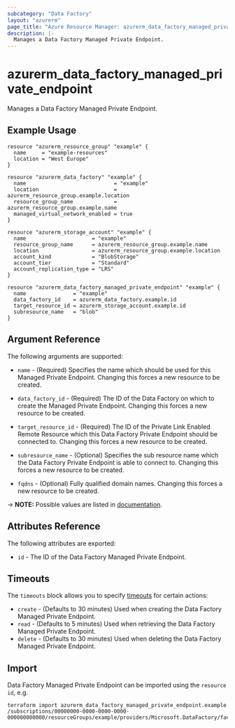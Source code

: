 ```yaml
---
subcategory: "Data Factory"
layout: "azurerm"
page_title: "Azure Resource Manager: azurerm_data_factory_managed_private_endpoint"
description: |-
  Manages a Data Factory Managed Private Endpoint.
---
```


# azurerm_data_factory_managed_private_endpoint

Manages a Data Factory Managed Private Endpoint.

## Example Usage

```hcl
resource "azurerm_resource_group" "example" {
  name     = "example-resources"
  location = "West Europe"
}

resource "azurerm_data_factory" "example" {
  name                            = "example"
  location                        = azurerm_resource_group.example.location
  resource_group_name             = azurerm_resource_group.example.name
  managed_virtual_network_enabled = true
}

resource "azurerm_storage_account" "example" {
  name                     = "example"
  resource_group_name      = azurerm_resource_group.example.name
  location                 = azurerm_resource_group.example.location
  account_kind             = "BlobStorage"
  account_tier             = "Standard"
  account_replication_type = "LRS"
}

resource "azurerm_data_factory_managed_private_endpoint" "example" {
  name               = "example"
  data_factory_id    = azurerm_data_factory.example.id
  target_resource_id = azurerm_storage_account.example.id
  subresource_name   = "blob"
}
```

## Argument Reference

The following arguments are supported:

* `name` - (Required) Specifies the name which should be used for this Managed Private Endpoint. Changing this forces a new resource to be created.

* `data_factory_id` - (Required) The ID of the Data Factory on which to create the Managed Private Endpoint. Changing this forces a new resource to be created.

* `target_resource_id` - (Required) The ID of the Private Link Enabled Remote Resource which this Data Factory Private Endpoint should be connected to. Changing this forces a new resource to be created.

* `subresource_name` - (Optional) Specifies the sub resource name which the Data Factory Private Endpoint is able to connect to. Changing this forces a new resource to be created.

* `fqdns` - (Optional) Fully qualified domain names. Changing this forces a new resource to be created.

-> **NOTE:** Possible values are listed in [documentation](https://docs.microsoft.com/azure/private-link/private-endpoint-overview#dns-configuration).

## Attributes Reference

The following attributes are exported:

* `id` - The ID of the Data Factory Managed Private Endpoint.

## Timeouts

The `timeouts` block allows you to specify [timeouts](https://www.terraform.io/docs/configuration/resources.html#timeouts) for certain actions:

* `create` - (Defaults to 30 minutes) Used when creating the Data Factory Managed Private Endpoint.
* `read` - (Defaults to 5 minutes) Used when retrieving the Data Factory Managed Private Endpoint.
* `delete` - (Defaults to 30 minutes) Used when deleting the Data Factory Managed Private Endpoint.

## Import

Data Factory Managed Private Endpoint can be imported using the `resource id`, e.g.

```shell
terraform import azurerm_data_factory_managed_private_endpoint.example /subscriptions/00000000-0000-0000-0000-000000000000/resourceGroups/example/providers/Microsoft.DataFactory/factories/example/managedVirtualNetworks/default/managedPrivateEndpoints/endpoint1
```
